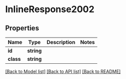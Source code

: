 # InlineResponse2002

## Properties
Name | Type | Description | Notes
------------ | ------------- | ------------- | -------------
**id** | **string** |  | 
**class** | **string** |  | 

[[Back to Model list]](../README.md#documentation-for-models) [[Back to API list]](../README.md#documentation-for-api-endpoints) [[Back to README]](../README.md)


